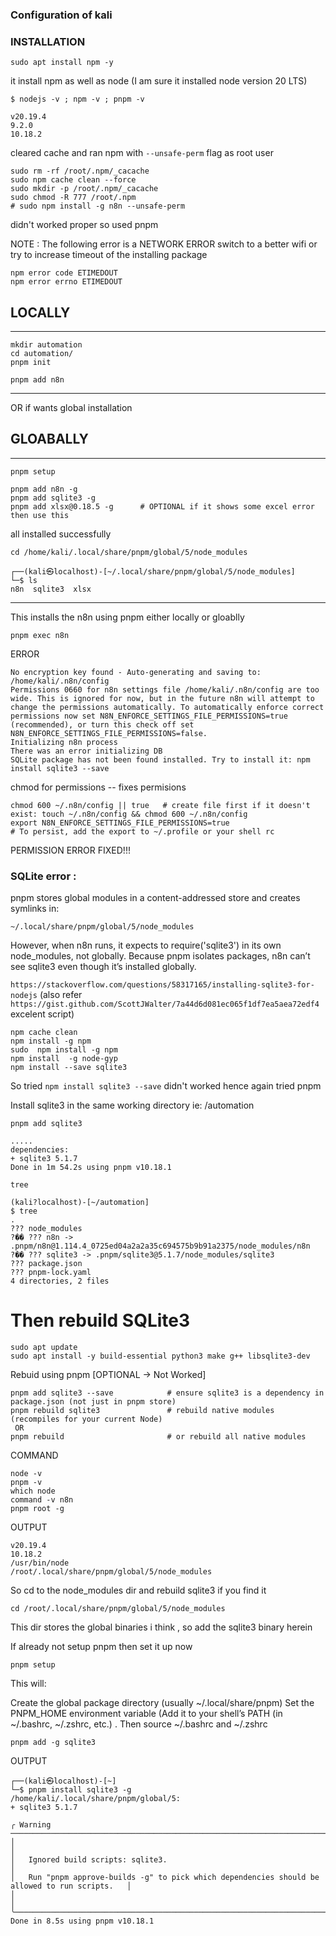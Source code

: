 ### Configuration of kali 

### INSTALLATION  

```
sudo apt install npm -y 
```
it install npm as well as node (I am sure it installed node version 20 LTS)

```
$ nodejs -v ; npm -v ; pnpm -v     

v20.19.4
9.2.0
10.18.2
```

cleared cache and ran npm with ```--unsafe-perm``` flag as root user 
```
sudo rm -rf /root/.npm/_cacache
sudo npm cache clean --force
sudo mkdir -p /root/.npm/_cacache
sudo chmod -R 777 /root/.npm
# sudo npm install -g n8n --unsafe-perm
```
didn't worked proper so used pnpm

NOTE : The following error is a NETWORK ERROR switch to a better wifi or try to increase timeout of the installing package 
```
npm error code ETIMEDOUT
npm error errno ETIMEDOUT
```

## LOCALLY
----------------------------------------------------------------------------------------------------------------------------------------------------------------------------
```
mkdir automation
cd automation/
pnpm init
```

```
pnpm add n8n
```
----------------------------------------------------------------------------------------------------------------------------------------------------------------------------
  OR if wants global installation 

## GLOABALLY 

----------------------------------------------------------------------------------------------------------------------------------------------------------------------------
```
pnpm setup
```
```
pnpm add n8n -g
pnpm add sqlite3 -g
pnpm add xlsx@0.18.5 -g      # OPTIONAL if it shows some excel error then use this 
```
all installed successfully  

```
cd /home/kali/.local/share/pnpm/global/5/node_modules
```

```
┌──(kali㉿localhost)-[~/.local/share/pnpm/global/5/node_modules]
└─$ ls
n8n  sqlite3  xlsx
```
-----------------------------------------------------------------------------------------------------------------------------------------------------------------------------

This installs the n8n using pnpm either locally or gloablly 

```
pnpm exec n8n
```

ERROR

```
No encryption key found - Auto-generating and saving to: /home/kali/.n8n/config
Permissions 0660 for n8n settings file /home/kali/.n8n/config are too wide. This is ignored for now, but in the future n8n will attempt to change the permissions automatically. To automatically enforce correct permissions now set N8N_ENFORCE_SETTINGS_FILE_PERMISSIONS=true (recommended), or turn this check off set N8N_ENFORCE_SETTINGS_FILE_PERMISSIONS=false.
Initializing n8n process
There was an error initializing DB
SQLite package has not been found installed. Try to install it: npm install sqlite3 --save
```

chmod for permissions -- fixes permisions
```
chmod 600 ~/.n8n/config || true   # create file first if it doesn't exist: touch ~/.n8n/config && chmod 600 ~/.n8n/config
export N8N_ENFORCE_SETTINGS_FILE_PERMISSIONS=true
# To persist, add the export to ~/.profile or your shell rc
```
PERMISSION ERROR FIXED!!!

### SQLite error :

pnpm stores global modules in a content-addressed store and creates symlinks in:
```
~/.local/share/pnpm/global/5/node_modules
```
However, when n8n runs, it expects to require('sqlite3') in its own node_modules, not globally.
Because pnpm isolates packages, n8n can’t see sqlite3 even though it’s installed globally.

```https://stackoverflow.com/questions/58317165/installing-sqlite3-for-nodejs```
(also refer ```https://gist.github.com/ScottJWalter/7a44d6d081ec065f1df7ea5aea72edf4``` excelent script)

```
npm cache clean
npm install -g npm
sudo  npm install -g npm
npm install  -g node-gyp
npm install --save sqlite3
```



















So tried ```npm install sqlite3 --save``` didn't worked hence again tried pnpm 

Install sqlite3 in the same working directory ie: /automation 
```
pnpm add sqlite3
```

```
.....
dependencies:
+ sqlite3 5.1.7
Done in 1m 54.2s using pnpm v10.18.1
```
```
tree
```
```
(kali?localhost)-[~/automation]
$ tree
.
??? node_modules
?�� ??? n8n -> .pnpm/n8n@1.114.4_0725ed04a2a2a35c694575b9b91a2375/node_modules/n8n
?�� ??? sqlite3 -> .pnpm/sqlite3@5.1.7/node_modules/sqlite3
??? package.json
??? pnpm-lock.yaml
4 directories, 2 files
```

# Then rebuild SQLite3
```
sudo apt update
sudo apt install -y build-essential python3 make g++ libsqlite3-dev
```

Rebuid using pnpm [OPTIONAL -> Not Worked]
```
pnpm add sqlite3 --save            # ensure sqlite3 is a dependency in package.json (not just in pnpm store)
pnpm rebuild sqlite3               # rebuild native modules (recompiles for your current Node)
 OR 
pnpm rebuild                       # or rebuild all native modules
```
COMMAND
```
node -v
pnpm -v
which node
command -v n8n
pnpm root -g
```
OUTPUT
```
v20.19.4
10.18.2
/usr/bin/node
/root/.local/share/pnpm/global/5/node_modules
```
So cd to the node_modules dir and rebuild sqlite3 if you find it
```
cd /root/.local/share/pnpm/global/5/node_modules
```
This dir stores the global binaries i think , so add the sqlite3 binary herein 

If already not setup pnpm then set it up now
```
pnpm setup
```
This will:

Create the global package directory (usually ~/.local/share/pnpm)
Set the PNPM_HOME environment variable (Add it to your shell’s PATH (in ~/.bashrc, ~/.zshrc, etc.) . Then source ~/.bashrc and ~/.zshrc

```
pnpm add -g sqlite3
```

OUTPUT
```
┌──(kali㉿localhost)-[~]
└─$ pnpm install sqlite3 -g
/home/kali/.local/share/pnpm/global/5:
+ sqlite3 5.1.7

╭ Warning ──────────────────────────────────────────────────────────────────────────────────────╮
│                                                                                               │
│   Ignored build scripts: sqlite3.                                                             │
│   Run "pnpm approve-builds -g" to pick which dependencies should be allowed to run scripts.   │
│                                                                                               │
╰───────────────────────────────────────────────────────────────────────────────────────────────╯
Done in 8.5s using pnpm v10.18.1
```





